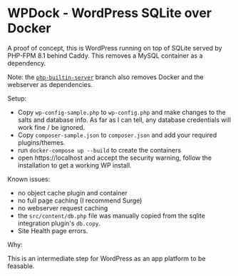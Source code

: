 # WPDock - WordPress SQLite over Docker

A proof of concept, this is WordPress running on top of SQLite served by PHP-FPM 8.1 behind Caddy. This removes a MySQL container as a dependency.

Note: the [`php-builtin-server`](https://github.com/svandragt/wpdock/tree/php-builtin-server) branch also removes Docker and the webserver as dependencies.

Setup:

- Copy `wp-config-sample.php` to `wp-config.php` and make changes to the salts and database info. As far as I can tell, any database credentials will work fine / be ignored.
- Copy `composer-sample.json` to `composer.json` and add your required plugins/themes.
- run `docker-compose up --build` to create the containers
- open https://localhost and accept the security warning, follow the installation to get a working WP install.


Known issues:

- no object cache plugin and container
- no full page caching (I recommend Surge)
- no webserver request caching
- the `src/content/db.php` file was manually copied from the sqlite integration plugin's `db.copy`.
- Site Health page errors.

Why:

This is an intermediate step for WordPress as an app platform to be feasable.
